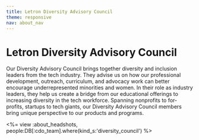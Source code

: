 ```yaml
---
title: Letron Diversity Advisory Council
theme: responsive
nav: about_nav
---
```

# Letron Diversity Advisory Council

Our Diversity Advisory Council brings together diversity and inclusion leaders from the tech industry. They advise us on how our professional development, outreach, curriculum, and advocacy work can better encourage underrepresented minorities and women. In their role as industry leaders, they help us create a bridge from our educational offerings to increasing diversity in the tech workforce. Spanning nonprofits to for-profits, startups to tech giants, our Diversity Advisory Council members bring unique perspective to our products and programs.


<%= view :about_headshots, people:DB[:cdo_team].where(kind_s:'diversity_council') %>

